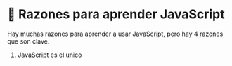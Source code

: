 # 📌 Razones para aprender JavaScript

Hay muchas razones para aprender a usar JavaScript, pero hay 4 razones que son clave.

1. JavaScript es el unico
